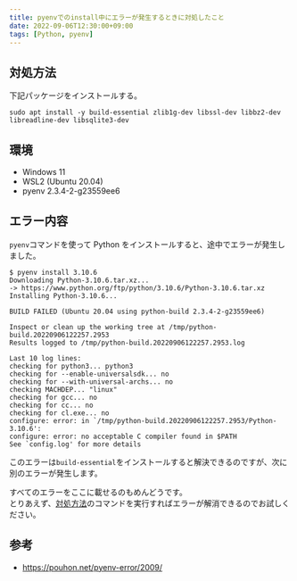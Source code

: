 ```yaml
---
title: pyenvでのinstall中にエラーが発生するときに対処したこと
date: 2022-09-06T12:30:00+09:00
tags: [Python, pyenv]
---
```


## 対処方法

下記パッケージをインストールする。

```
sudo apt install -y build-essential zlib1g-dev libssl-dev libbz2-dev libreadline-dev libsqlite3-dev
```

## 環境

- Windows 11
- WSL2 (Ubuntu 20.04)
- pyenv 2.3.4-2-g23559ee6

## エラー内容

`pyenv`コマンドを使って Python をインストールすると、途中でエラーが発生しました。

```
$ pyenv install 3.10.6
Downloading Python-3.10.6.tar.xz...
-> https://www.python.org/ftp/python/3.10.6/Python-3.10.6.tar.xz
Installing Python-3.10.6...

BUILD FAILED (Ubuntu 20.04 using python-build 2.3.4-2-g23559ee6)

Inspect or clean up the working tree at /tmp/python-build.20220906122257.2953
Results logged to /tmp/python-build.20220906122257.2953.log

Last 10 log lines:
checking for python3... python3
checking for --enable-universalsdk... no
checking for --with-universal-archs... no
checking MACHDEP... "linux"
checking for gcc... no
checking for cc... no
checking for cl.exe... no
configure: error: in `/tmp/python-build.20220906122257.2953/Python-3.10.6':
configure: error: no acceptable C compiler found in $PATH
See `config.log' for more details
```

このエラーは`build-essential`をインストールすると解決できるのですが、次に別のエラーが発生します。

すべてのエラーをここに載せるのもめんどうです。  
とりあえず、[対処方法](#対処方法)のコマンドを実行すればエラーが解消できるのでお試しください。

## 参考

- https://pouhon.net/pyenv-error/2009/
